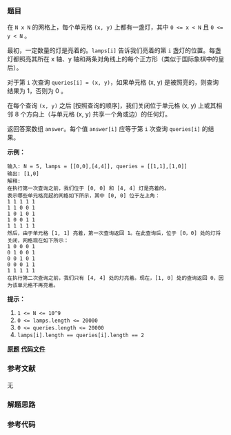 ### 题目
在 `N x N` 的网格上，每个单元格 `(x, y)` 上都有一盏灯，其中 `0 <= x < N` 且 `0 <= y < N` 。

最初，一定数量的灯是亮着的。`lamps[i]` 告诉我们亮着的第 `i` 盏灯的位置。每盏灯都照亮其所在 x 轴、y
轴和两条对角线上的每个正方形（类似于国际象棋中的皇后）。

对于第 `i` 次查询 `queries[i] = (x, y)`，如果单元格 (x, y) 是被照亮的，则查询结果为 1，否则为 0 。

在每个查询 `(x, y)` 之后 [按照查询的顺序]，我们关闭位于单元格 (x, y) 上或其相邻 8 个方向上（与单元格 (x, y)
共享一个角或边）的任何灯。

返回答案数组 `answer`。每个值 `answer[i]` 应等于第 `i` 次查询 `queries[i]` 的结果。



**示例：**

    
    
    输入: N = 5, lamps = [[0,0],[4,4]], queries = [[1,1],[1,0]]
    输出: [1,0]
    解释:
    在执行第一次查询之前，我们位于 [0, 0] 和 [4, 4] 灯是亮着的。
    表示哪些单元格亮起的网格如下所示，其中 [0, 0] 位于左上角：
    1 1 1 1 1
    1 1 0 0 1
    1 0 1 0 1
    1 0 0 1 1
    1 1 1 1 1
    然后，由于单元格 [1, 1] 亮着，第一次查询返回 1。在此查询后，位于 [0，0] 处的灯将关闭，网格现在如下所示：
    1 0 0 0 1
    0 1 0 0 1
    0 0 1 0 1
    0 0 0 1 1
    1 1 1 1 1
    在执行第二次查询之前，我们只有 [4, 4] 处的灯亮着。现在，[1, 0] 处的查询返回 0，因为该单元格不再亮着。
    



**提示：**

  1. `1 <= N <= 10^9`
  2. `0 <= lamps.length <= 20000`
  3. `0 <= queries.length <= 20000`
  4. `lamps[i].length == queries[i].length == 2`

 **[原题](https://leetcode-cn.com/problems/grid-illumination/)**    **[代码文件]()**


### 参考文献
无

### 解题思路




### 参考代码

```go


```




